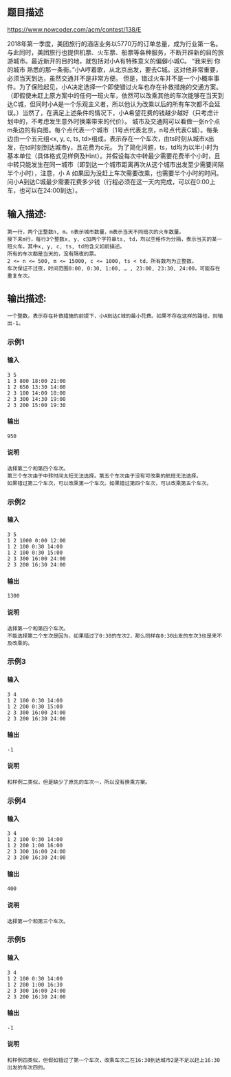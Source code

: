 ## 题目描述 

https://www.nowcoder.com/acm/contest/138/E

2018年第一季度，美团旅行的酒店业务以5770万的订单总量，成为行业第一名。
 与此同时，美团旅行也提供机票、火车票、船票等各种服务，不断开辟新的目的旅游城市。最近新开的目的地，就包括对小A有特殊意义的偏僻小城C。
 “我来到 你的城市 熟悉的那一条街。”小A哼着歌，从北京出发，要去C城。这对他非常重要，必须当天到达，虽然交通并不是非常方便。
 但是，错过火车并不是一个小概率事件。为了保险起见，小A决定选择一个即使错过火车也存在补救措施的交通方案。（即假使未赶上原方案中的任何一班火车，依然可以改乘其他的车次能够在当天到达C城，但同时小A是一个乐观主义者，所以他认为改乘以后的所有车次都不会延误。）当然了，在满足上述条件的情况下，小A希望花费的钱越少越好（只考虑计划中的，不考虑发生意外时换乘带来的代价）。
 城市及交通网可以看做一张n个点m条边的有向图。每个点代表一个城市（1号点代表北京，n号点代表C城）。每条边由一个五元组<x, y, c, ts, td>组成，表示存在一个车次，由ts时刻从城市x出发，在td时刻到达城市y，且花费为c元。
 为了简化问题，ts，td均为以半小时为基本单位（具体格式见样例及Hint）。并假设每次中转最少需要花费半个小时，且中转只能发生在同一城市（即到达一个城市距离再次从这个城市出发至少需要间隔半个小时），注意，小 A 如果因为没赶上车次需要改乘，也需要半个小时的时间。
 问小A到达C城最少需要花费多少钱（行程必须在这一天内完成，可以在0:00上车，也可以在24:00到达）。

## 输入描述:

```
第一行，两个正整数n, m。n表示城市数量，m表示当天不同班次的火车数量。
接下来m行，每行3个整数x, y, c加两个字符串ts, td，均以空格作为分隔，表示当天的某一班火车。其中x, y, c, ts, td的含义如前描述。
所有的车次都是当天的，没有隔夜的票。
2 <= n <= 500, m <= 15000, c <= 1000, ts < td，所有数均为正整数。
车次保证不过夜，时间范围0:00, 0:30, 1:00, … , 23:00, 23:30, 24:00，可能存在重复车次。
```

## 输出描述:

```
一个整数，表示存在补救措施的前提下，小A到达C城的最小花费。如果不存在这样的路径，则输出-1。
```

### 示例1 

#### 输入

```
3 5
1 3 800 18:00 21:00
1 2 650 13:30 14:00
2 3 100 14:00 18:00
2 3 300 14:30 19:00
2 3 200 15:00 19:30
```

#### 输出

```
950
```

#### 说明

```
选择第二个和第四个车次。
第三个车次由于中转时间太短无法选择。第五个车次由于没有可改乘的航班无法选择。
如果错过第二个车次，可以改乘第一个车次。如果错过第四个车次，可以改乘第五个车次。
```

###  示例2 

#### 输入

```
3 5
1 2 1000 0:00 12:00
1 2 100 0:30 14:00
1 2 100 0:30 15:00
2 3 300 16:00 24:00
2 3 200 16:30 24:00
```

#### 输出

```
1300
```

#### 说明

```
选择第一个和第四个车次。
不能选择第二个车次是因为，如果错过了0:30的车次2，那么同样在0:30出发的车次3也是来不及改乘的。
```

###  示例3 

#### 输入

```
3 4
1 2 100 0:30 14:00
1 2 200 0:30 15:00
2 3 300 16:00 24:00
2 3 200 16:30 24:00
```

#### 输出

```
-1
```

#### 说明

```
和样例二类似，但是缺少了原先的车次一，所以没有换乘方案。
```

###  示例4 

#### 输入

```
3 4
1 2 100 0:30 14:00
1 2 200 1:00 16:00
2 3 300 16:00 24:00
2 3 200 16:30 24:00
```

#### 输出

```
400
```

#### 说明

```
选择第一个和第三个车次。
```

### 示例5 

#### 输入

```
3 4
1 2 100 0:30 14:00
1 2 200 1:00 16:30
2 3 300 16:00 24:00
2 3 200 16:30 24:00
```

#### 输出

```
-1
```

#### 说明

```
和样例四类似，但假如错过了第一个车次，改乘车次二在16:30到达城市2是不足以赶上16:30出发的车次四的。
```